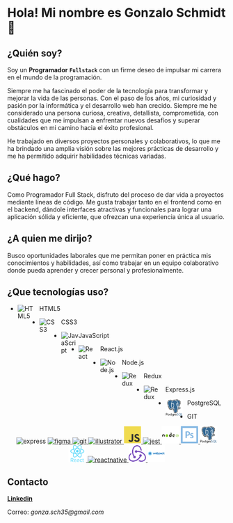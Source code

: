 # **Hola!**  Mi nombre es Gonzalo Schmidt 👋

## **¿Quién soy?**

Soy un **Programador** **`Fullstack`** con un firme deseo de impulsar mi carrera en el mundo de la programación.

Siempre me ha fascinado el poder de la tecnología para transformar y mejorar la vida de las personas. Con el paso de los años, mi curiosidad y pasión por la informática y el desarrollo web han crecido. Siempre me he considerado una persona curiosa, creativa, detallista, comprometida, con cualidades que me impulsan a enfrentar nuevos desafíos y superar obstáculos en mi camino hacia el éxito profesional.
  
He trabajado en diversos proyectos personales y colaborativos, lo que me ha brindado una amplia visión sobre las mejores prácticas de desarrollo y me ha permitido adquirir habilidades técnicas variadas.


## **¿Qué hago?**

Como Programador Full Stack, disfruto del proceso de dar vida a proyectos mediante líneas de código. Me gusta trabajar tanto en el frontend  como en el backend, dándole interfaces atractivas y funcionales para lograr una aplicación sólida y eficiente, que ofrezcan una experiencia única al usuario.

## **¿A quien me dirijo?**

Busco oportunidades laborales que me permitan poner en práctica mis conocimientos y habilidades, así como trabajar en un equipo colaborativo donde pueda aprender y crecer personal y profesionalmente.

## **¿Que tecnologías uso?**

- HTML5 <img align="left" alt="HTML5" width="40px" src="https://cdn.jsdelivr.net/gh/devicons/devicon/icons/html5/html5-original.svg" style="padding-right:10px;" />

- <img align="left" alt="CSS3" width="40px" src="https://cdn.jsdelivr.net/gh/devicons/devicon/icons/css3/css3-original.svg" style="padding-right:10px;" />   CSS3
  
- <img align="left" alt="JavaScript" width="40px" src="https://cdn.jsdelivr.net/gh/devicons/devicon/icons/javascript/javascript-original.svg" />   JavaScript
  
- <img align="left" alt="React" width="40px" src="https://cdn.jsdelivr.net/gh/devicons/devicon/icons/react/react-original.svg" style="padding-right:10px;" />   React.js
  
- <img align="left" alt="Node.js" width="40px" src="https://cdn.jsdelivr.net/gh/devicons/devicon/icons/nodejs/nodejs-original.svg" style="padding-right:10px;" />   Node.js

- <img align="left" alt="Redux" width="40px" src="https://d33wubrfki0l68.cloudfront.net/0834d0215db51e91525a25acf97433051f280f2f/c30f5/img/redux.svg" style="padding-right:10px;" /> Redux
  
- <img align="left" alt="Redux" width="40px" src="https://w7.pngwing.com/pngs/925/447/png-transparent-express-js-node-js-javascript-mongodb-node-js-text-trademark-logo.png" style="padding-right:10px;" /> Express.js
  
- <img align="left" alt="Redux" width="40px" src="https://raw.githubusercontent.com/devicons/devicon/master/icons/postgresql/postgresql-original-wordmark.svg" style="padding-right:10px;" />   PostgreSQL
  
- GIT

<p align="center">  <img src="https://w7.pngwing.com/pngs/925/447/png-transparent-express-js-node-js-javascript-mongodb-node-js-text-trademark-logo.png" alt="express" width="40" height="40"/> </a> <a href="https://www.figma.com/" target="_blank" rel="noreferrer"> <img src="https://www.vectorlogo.zone/logos/figma/figma-icon.svg" alt="figma" width="40" height="40"/> </a> <a href="https://git-scm.com/" target="_blank" rel="noreferrer"> <img src="https://www.vectorlogo.zone/logos/git-scm/git-scm-icon.svg" alt="git" width="40" height="40"/> </a> <a href="https://www.adobe.com/in/products/illustrator.html" target="_blank" rel="noreferrer"> <img src="https://www.vectorlogo.zone/logos/adobe_illustrator/adobe_illustrator-icon.svg" alt="illustrator" width="40" height="40"/> </a> <a href="https://developer.mozilla.org/en-US/docs/Web/JavaScript" target="_blank" rel="noreferrer"> <img src="https://raw.githubusercontent.com/devicons/devicon/master/icons/javascript/javascript-original.svg" alt="javascript" width="40" height="40"/> </a> <a href="https://jestjs.io" target="_blank" rel="noreferrer"> <img src="https://www.vectorlogo.zone/logos/jestjsio/jestjsio-icon.svg" alt="jest" width="40" height="40"/> </a> <a href="https://nodejs.org" target="_blank" rel="noreferrer"> <img src="https://raw.githubusercontent.com/devicons/devicon/master/icons/nodejs/nodejs-original-wordmark.svg" alt="nodejs" width="40" height="40"/> </a> <a href="https://www.photoshop.com/en" target="_blank" rel="noreferrer"> <img src="https://raw.githubusercontent.com/devicons/devicon/master/icons/photoshop/photoshop-line.svg" alt="photoshop" width="40" height="40"/> </a> <a href="https://www.postgresql.org" target="_blank" rel="noreferrer"> <img src="https://raw.githubusercontent.com/devicons/devicon/master/icons/postgresql/postgresql-original-wordmark.svg" alt="postgresql" width="40" height="40"/> </a> <a href="https://reactjs.org/" target="_blank" rel="noreferrer"> <img src="https://raw.githubusercontent.com/devicons/devicon/master/icons/react/react-original-wordmark.svg" alt="react" width="40" height="40"/> </a> <a href="https://reactnative.dev/" target="_blank" rel="noreferrer"> <img src="https://reactnative.dev/img/header_logo.svg" alt="reactnative" width="40" height="40"/> </a> <a href="https://redux.js.org" target="_blank" rel="noreferrer"> <img src="https://raw.githubusercontent.com/devicons/devicon/master/icons/redux/redux-original.svg" alt="redux" width="40" height="40"/> </a> <a href="https://webpack.js.org" target="_blank" rel="noreferrer"> <img src="https://raw.githubusercontent.com/devicons/devicon/d00d0969292a6569d45b06d3f350f463a0107b0d/icons/webpack/webpack-original-wordmark.svg" alt="webpack" width="40" height="40"/> </a> </p>

## **Contacto**

[**Linkedin**](https://www.linkedin.com/in/gonzalo-schmidt-240903250/)

Correo: _gonza.sch35@gmail.com_
  
<!--
**Gonzasch35/Gonzasch35** is a ✨ _special_ ✨ repository because its `README.md` (this file) appears on your GitHub profile.

Here are some ideas to get you started:

- 🔭 I’m currently working on ...
- 🌱 I’m currently learning ...
- 👯 I’m looking to collaborate on ...
- 🤔 I’m looking for help with ...
- 💬 Ask me about ...
- 📫 How to reach me: ...
- 😄 Pronouns: ...
- ⚡ Fun fact: ...
-->
